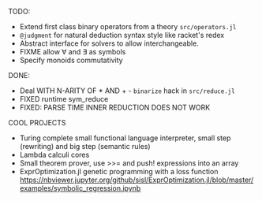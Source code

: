 TODO:
* Extend first class binary operators from a theory `src/operators.jl`
* `@judgment` for natural deduction syntax style like racket's redex
* Abstract interface for solvers to allow interchangeable.
* FIXME allow ∀ and ∃ as symbols
* Specify monoids commutativity

DONE:
* Deal WITH N-ARITY OF * AND + - `binarize` hack in `src/reduce.jl`
* FIXED runtime sym_reduce
* FIXED: PARSE TIME INNER REDUCTION DOES NOT WORK

COOL PROJECTS
  * Turing complete small functional language interpreter, small step
    (rewriting) and big step (semantic rules)
  * Lambda calculi cores
  * Small theorem prover, use >>= and push! expressions into an array
  * ExprOptimization.jl genetic programming with a loss function https://nbviewer.jupyter.org/github/sisl/ExprOptimization.jl/blob/master/examples/symbolic_regression.ipynb
